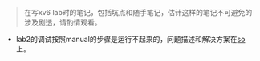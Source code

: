 >在写xv6 lab时的笔记，包括坑点和随手笔记，估计这样的笔记不可避免的涉及剧透，请酌情观看。


+ lab2的调试按照manual的步骤是运行不起来的，问题描述和解决方案在[so](https://stackoverflow.com/questions/76025743/error-shown-a-problem-internal-to-gdb-has-been-detected-when-doing-xv6)上。
